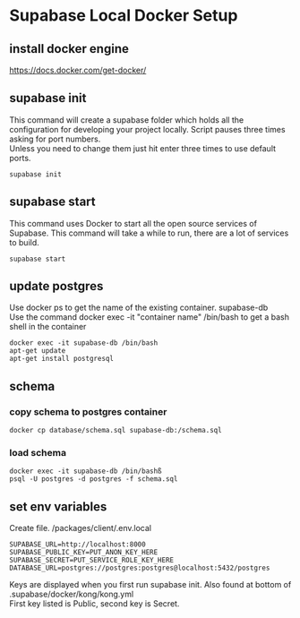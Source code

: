 # Supabase Local Docker Setup

## install docker engine

https://docs.docker.com/get-docker/

## supabase init

This command will create a supabase folder which holds all the configuration for developing your project locally. Script pauses three times asking for port numbers.</br> Unless you need to change them just hit enter three times to use default ports.

```
supabase init
```

## supabase start

This command uses Docker to start all the open source services of Supabase. This command will take a while to run, there are a lot of services to build.

```
supabase start
```

## update postgres

Use docker ps to get the name of the existing container. supabase-db</br>
Use the command docker exec -it "container name" /bin/bash to get a bash shell in the container

```
docker exec -it supabase-db /bin/bash
apt-get update
apt-get install postgresql
```

## schema

### copy schema to postgres container

```
docker cp database/schema.sql supabase-db:/schema.sql
```

### load schema

```
docker exec -it supabase-db /bin/bashß
psql -U postgres -d postgres -f schema.sql
```

## set env variables

Create file.
/packages/client/.env.local

```
SUPABASE_URL=http://localhost:8000
SUPABASE_PUBLIC_KEY=PUT_ANON_KEY_HERE
SUPABASE_SECRET=PUT_SERVICE_ROLE_KEY_HERE
DATABASE_URL=postgres://postgres:postgres@localhost:5432/postgres
```

Keys are displayed when you first run supabase init. Also found at bottom of .supabase/docker/kong/kong.yml</br>
First key listed is Public, second key is Secret.

